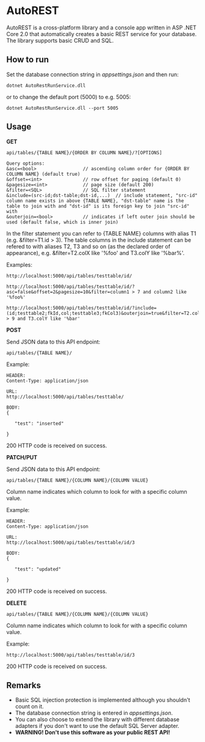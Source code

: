 # AutoREST

AutoREST is a cross-platform library and a console app written in ASP .NET Core 2.0 that automatically creates a basic REST service for your database. 
The library supports basic CRUD and SQL. 

## How to run

Set the database connection string in *appsettings.json* and then run:

	dotnet AutoRestRunService.dll

or to change the default port (5000) to e.g. 5005:

	dotnet AutoRestRunService.dll --port 5005

## Usage

**GET**

```url
api/tables/{TABLE NAME}/{ORDER BY COLUMN NAME}/?[OPTIONS]

Query options:
&asc=<bool> 				// ascending column order for {ORDER BY COLUMN NAME} (default true)
&offset=<int>				// row offset for paging (default 0)
&pagesize=<int>				// page size (default 200)
&filter=<SQL>				// SQL filter statement
&include=(src-id;dst-table;dst-id,...)	// include statement, "src-id" column name exists in above {TABLE NAME}, "dst-table" name is the table to join with and "dst-id" is its foreign key to join "src-id" with
&outerjoin=<bool>			// indicates if left outer join should be used (default false, which is inner join)

```

In the filter statement you can refer to {TABLE NAME} columns with alias T1 (e.g. &filter=T1.id > 3). 
The table columns in the include statement can be refered to with aliases T2, T3 and so on (as the declared order of appearance), e.g. &filter=T2.colX like '%foo' and T3.colY like '%bar%'.

Examples:

```url
http://localhost:5000/api/tables/testtable/id/

http://localhost:5000/api/tables/testtable/id/?asc=false&offset=2&pagesize=10&filter=column1 > 7 and column2 like '%foo%'

http://localhost:5000/api/tables/testtable/id/?include=(id;testtable2;fkId,col;testtable3;fkCol3)&outerjoin=true&filter=T2.colX > 9 and T3.colY like '%bar'

```

**POST**

Send JSON data to this API endpoint:

```url
api/tables/{TABLE NAME}/
```

Example:

```url
HEADER:
Content-Type: application/json

URL:
http://localhost:5000/api/tables/testtable/

BODY:
{
    
   "test": "inserted"

}

```

200 HTTP code is received on success.

**PATCH/PUT**

Send JSON data to this API endpoint:

```url
api/tables/{TABLE NAME}/{COLUMN NAME}/{COLUMN VALUE}
```

Column name indicates which column to look for with a specific column value.

Example:

```url
HEADER:
Content-Type: application/json

URL:
http://localhost:5000/api/tables/testtable/id/3

BODY:
{
    
   "test": "updated"

}

```

200 HTTP code is received on success.

**DELETE**

```url
api/tables/{TABLE NAME}/{COLUMN NAME}/{COLUMN VALUE}
```

Column name indicates which column to look for with a specific column value.

Example:

```url
http://localhost:5000/api/tables/testtable/id/3
```

200 HTTP code is received on success.

## Remarks
* Basic SQL injection protection is implemented although you shouldn't count on it.
* The database connection string is entered in *appsettings.json*.
* You can also choose to extend the library with different database adapters if you don't want to use the default SQL Server adapter.
* **WARNING! Don't use this software as your public REST API!**